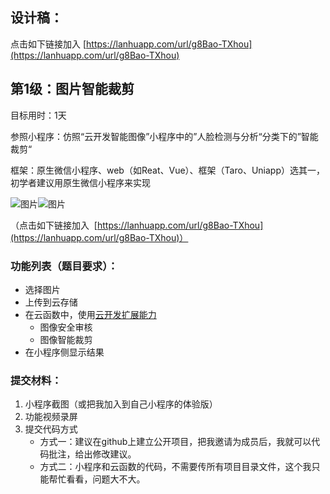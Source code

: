 

## 设计稿：
点击如下链接加入  [https://lanhuapp.com/url/g8Bao-TXhou](https://lanhuapp.com/url/g8Bao-TXhou)

## 第1级：图片智能裁剪
目标用时：1天

参照小程序：仿照“云开发智能图像”小程序中的”人脸检测与分析“分类下的”智能裁剪“

框架：原生微信小程序、web（如Reat、Vue）、框架（Taro、Uniapp）选其一，初学者建议用原生微信小程序来实现

![图片](https://uploader.shimo.im/f/Nnazi1PJb5EF87ER.png!thumbnail)![图片](https://uploader.shimo.im/f/LBnVl0wgfT4pPVKx.png!thumbnail)

（点击如下链接加入  [https://lanhuapp.com/url/g8Bao-TXhou](https://lanhuapp.com/url/g8Bao-TXhou)）



### 功能列表（题目要求）：

* 选择图片
* 上传到云存储
* 在云函数中，使用[云开发扩展能力](https://console.cloud.tencent.com/tcb/add)
  * 图像安全审核
  * 图像智能裁剪
* 在小程序侧显示结果

### 提交材料：

1. 小程序截图（或把我加入到自己小程序的体验版）
2. 功能视频录屏
3. 提交代码方式
   * 方式一：建议在github上建立公开项目，把我邀请为成员后，我就可以代码批注，给出修改建议。
   * 方式二：小程序和云函数的代码，不需要传所有项目目录文件，这个我只能帮忙看看，问题大不大。



